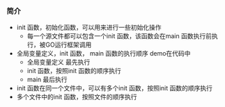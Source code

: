 ### 简介

- init 函数，初始化函数，可以用来进行一些初始化操作
  - 每一个源文件都可以包含一个init 函数，该函数会在main 函数执行前执行，被GO运行框架调用
- 全局变量定义，init 函数， main 函数的执行顺序 demo在代码中
  - 全局变量定义 最先执行
  - init 函数，按照init 函数的顺序执行
  - main 最后执行
- init 函数在同一个文件中，可以有多个init 函数，按照init 函数的顺序执行
- 多个文件中的init 函数，按照文件的顺序执行